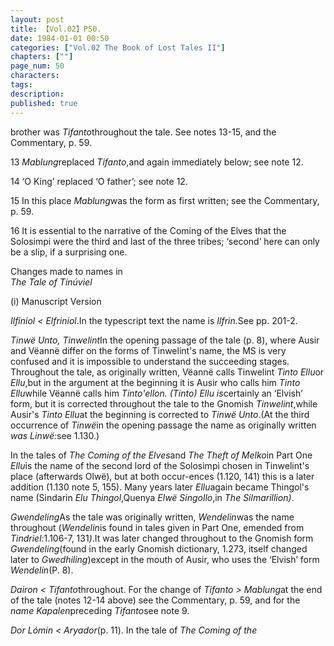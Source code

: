 ```yaml
---
layout: post
title: 【Vol.02】P50.
date: 1984-01-01 00:50
categories: ["Vol.02 The Book of Lost Tales II"]
chapters: [""]
page_num: 50
characters: 
tags: 
description: 
published: true
---
```


<p style="text-indent: 0;">
brother was <I>Tifanto</I>throughout the tale. See notes 13-15, and the<BR>Commentary, p. 59.
</p>

13   <I>Mablung</I>replaced <I>Tifanto</I>,and again immediately below; see note 12.

14   ‘O King’ replaced ‘O father’; see note 12.

15   In this place <I>Mablung</I>was the form as first written; see the Commentary, p. 59.

16   It is essential to the narrative of the Coming of the Elves that the Solosimpi were the third and last of the three tribes; ‘second’ here can only be a slip, if a surprising one.

Changes made to names in<BR><I>The Tale of Tinúviel</I>

(i)     Manuscript Version

<I>Ilfiniol  < Elfriniol</I>.In the typescript text the name is <I>Ilfrin</I>.See pp. 201-2.

<I>Tinwë Unto, Tinwelint</I>In the opening passage of the tale (p. 8), where Ausir and Vëannë differ on the forms of Tinwelint's name, the MS is very confused and it is impossible to understand the succeeding stages. Throughout the tale, as originally written, Vëannë calls Tinwelint <I>Tinto Ellu</I>or <I>Ellu</I>,but in the argument at the beginning it is Ausir who calls him <I>Tinto Ellu</I>while Vëannë calls him <I>Tinto'ellon. (Tinto) Ellu is</I>certainly an ‘Elvish’ form, but it is corrected throughout the tale to the Gnomish <I>Tinwelint</I>,while Ausir's <I>Tinto Ellu</I>at the beginning is corrected to <I>Tinwë Unto</I>.(At the third occurrence of <I>Tinwë</I>in the opening passage the name as originally written <I>was Linwë:</I>see 1.130.)

In the tales of <I>The Coming of the Elves</I>and <I>The Theft of Melko</I>in Part One <I>Ellu</I>is the name of the second lord of the Solosimpi chosen in Tinwelint's place (afterwards Olwë), but at both occur-ences (1.120, 141) this is a later addition (1.130 note 5, 155). Many years later <I>Ellu</I>again became Thingol's name (Sindarin <I>Elu Thingol</I>,Quenya <I>Elwë Singollo</I>,in <I>The Silmarillion)</I>.

<I>Gwendeling</I>As the tale was originally written, <I>Wendelin</I>was the name throughout (<I>Wendelin</I>is found in tales given in Part One, emended from <I>Tindriel:</I>1.106-7, 131<I>)</I>.It was later changed throughout to the Gnomish form <I>Gwendeling</I>(found in the early Gnomish dictionary, 1.273, itself changed later to <I>Gwedhiling</I>)except in the mouth of Ausir, who uses the ‘Elvish’ form <I>Wendelin</I>(P. 8).

<I>Dairon     < Tifanto</I>throughout. For the change of <I>Tifanto > Mablung</I>at the end of the tale (notes 12-14 above) see the Commentary, p. 59, and for the <I>name Kapalen</I>preceding <I>Tifanto</I>see note 9.

<I>Dor Lómin   < Aryador</I>(p.   11).   In the tale of <I>The Coming of the</I>

